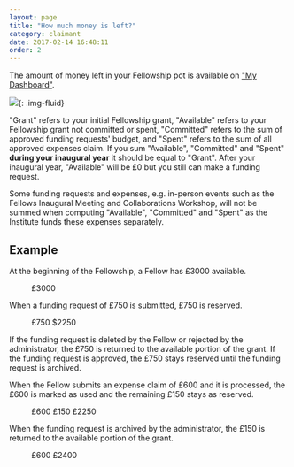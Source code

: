 ```yaml
---
layout: page
title: "How much money is left?"
category: claimant
date: 2017-02-14 16:48:11
order: 2
---
```


The amount of money left in your Fellowship pot is available on ["My Dashboard"]({{site.demo_site}}/dashboard/).

![]({{site.baseurl}}/img/claimant-dashboard-2023.png){: .img-fluid}

"Grant" refers to your initial Fellowship grant,
"Available" refers to your Fellowship grant not committed or spent,
"Committed" refers to the sum of approved funding requests' budget,
and "Spent" refers to the sum of all approved expenses claim.
If you sum "Available", "Committed" and "Spent" **during your inaugural year**
it should be equal to "Grant".
After your inaugural year,
"Available" will be £0 but you still can make a funding request.

Some funding requests and expenses,
e.g. in-person events such as the Fellows Inaugural Meeting and Collaborations Workshop,
will not be summed when computing "Available", "Committed" and "Spent" as the Institute funds these expenses separately.

## Example

At the beginning of the Fellowship,
a Fellow has £3000 available.

<figure>
<div class="money-bar-graph">
  <span style="width:100%" class="money-available">£3000</span>
</div>
</figure>

When a funding request of £750 is submitted,
£750 is reserved.

<figure>
<div class="money-bar-graph">
  <span style="width:25%" class="money-reserved">£750</span>
  <span style="width:75%" class="money-available">$2250</span>
</div>
</figure>

If the funding request is deleted by the Fellow
or rejected by the administrator,
the £750 is returned to the available portion of the grant.
If the funding request is approved,
the £750 stays reserved until the funding request is archived.

When the Fellow submits an expense claim of £600
and it is processed,
the £600 is marked as used
and the remaining £150 stays as reserved.

<figure>
<div class="money-bar-graph">
  <span style="width:20%" class="money-used">£600</span>
  <span style="width:5%" class="money-reserved">£150</span>
  <span style="width:75%" class="money-available">£2250</span>
</div>
</figure>

When the funding request is archived by the administrator,
the £150 is returned to the available portion of the grant.

<figure>
<div class="money-bar-graph">
  <span style="width:20%" class="money-used">£600</span>
  <span style="width:80%" class="money-available">£2400</span>
</div>
</figure>

